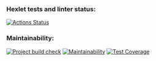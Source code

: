 ### Hexlet tests and linter status:
[![Actions Status](https://github.com/MirrexOne/java-project-99/actions/workflows/hexlet-check.yml/badge.svg)](https://github.com/MirrexOne/java-project-99/actions)

### Maintainability:
[![Project build check](https://github.com/MirrexOne/java-project-72/actions/workflows/main.yml/badge.svg)](https://github.com/MirrexOne/java-project-99/actions)
[![Maintainability](https://api.codeclimate.com/v1/badges/aebce6c978ef16fdb04f/maintainability)](https://codeclimate.com/github/MirrexOne/java-project-99/maintainability)
[![Test Coverage](https://api.codeclimate.com/v1/badges/aebce6c978ef16fdb04f/test_coverage)](https://codeclimate.com/github/MirrexOne/java-project-99/test_coverage)
